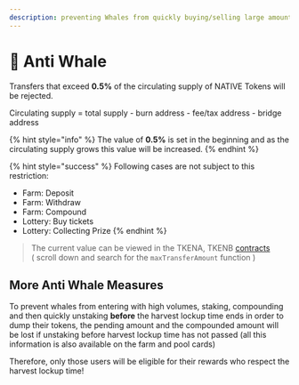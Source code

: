 ```yaml
---
description: preventing Whales from quickly buying/selling large amounts (pump & dump)
---
```


# 🐋 Anti Whale

Transfers that exceed **0.5%** of the circulating supply of NATIVE Tokens will be rejected.

Circulating supply = total supply - burn address - fee/tax address - bridge address

{% hint style="info" %}
The value of **0.5%** is set in the beginning and as the circulating supply grows this value will be increased.
{% endhint %}

{% hint style="success" %}
Following cases are not subject to this restriction:

* Farm: Deposit
* Farm: Withdraw
* Farm: Compound
* Lottery: Buy tickets
* Lottery: Collecting Prize
{% endhint %}

> The current value can be viewed in the TKENA, TKENB [contracts](../tokenomics/contracts.md)  
> \( scroll down and search for the `maxTransferAmount` function \)

## More Anti Whale Measures

To prevent whales from entering with high volumes, staking, compounding and then quickly unstaking **before** the harvest lockup time ends in order to dump their tokens, the pending amount and the compounded amount will be lost if unstaking before harvest lockup time has not passed \(all this information is also available on the farm and pool cards\)

Therefore, only those users will be eligible for their rewards who respect the harvest lockup time!

